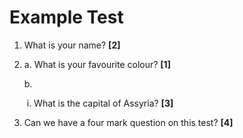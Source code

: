 # Example Test

1. What is your name? __[2]__   

2.   
      a. What is your favourite colour? __[1]__

      b.  

   ​	   i. What is the capital of Assyria? __[3]__

   

3.  Can we have a four mark question on this test? __[4]__ 

   
